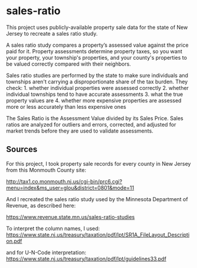 # sales-ratio
This project uses publicly-available property sale data for the state of New Jersey to recreate a sales ratio study.

A sales ratio study compares a property’s assessed value against the price paid for it. Property assessments determine property taxes, so you want your property, your township's properties, and your county's properties to be valued correctly compared with their neighbors.  

Sales ratio studies are performed by the state to make sure individuals and townships aren't carrying a disproportionate share of the tax burden. They check:
	1. whether individual properties were assessed correctly
	2. whether individual townships tend to have accurate assessments
	3. what the true property values are 
	4. whether more expensive properties are assessed more or less accurately than less expensive ones

The Sales Ratio is the Assessment Value divided by its Sales Price. Sales ratios are analyzed for outliers and errors, corrected, and adjusted for market trends before they are used to validate assessments.


## Sources

For this project, I took property sale records for every county in New Jersey from this Monmouth County site:

http://tax1.co.monmouth.nj.us/cgi-bin/prc6.cgi?menu=index&ms_user=glou&district=0801&mode=11

And I recreated the sales ratio study used by the Minnesota Department of Revenue, as described here:

https://www.revenue.state.mn.us/sales-ratio-studies

To interpret the column names, I used: https://www.state.nj.us/treasury/taxation/pdf/lpt/SR1A_FileLayout_Description.pdf

and for U-N-Code interpretation: https://www.state.nj.us/treasury/taxation/pdf/lpt/guidelines33.pdf


